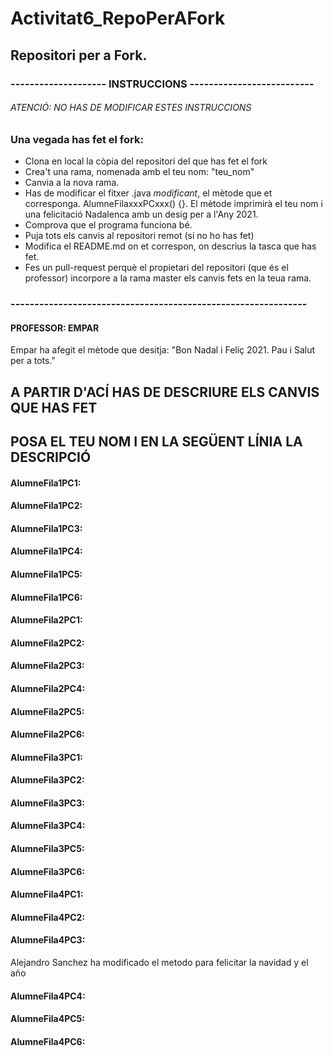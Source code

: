 # Activitat6_RepoPerAFork

## Repositori per a Fork.
### -------------------- INSTRUCCIONS --------------------------
###### ATENCIÓ: NO HAS DE MODIFICAR ESTES INSTRUCCIONS
### Una vegada has fet el fork:
* Clona en local la còpia del repositori del que has fet el fork
* Crea't una rama, nomenada amb el teu nom:  "teu_nom"
* Canvia a la nova rama. 
* Has de modificar el fitxer .java *modificant*, el mètode que et corresponga. AlumneFilaxxxPCxxx() {}. 
El mètode imprimirà el teu nom i una felicitació Nadalenca amb un desig per a l'Any 2021.
* Comprova que el programa funciona bé.
* Puja tots els canvis al repositori remot (si no ho has fet)
* Modifica el README.md on et correspon, on descrius la tasca que has fet.
* Fes un pull-request perquè el propietari del repositori (que és el professor) incorpore a la rama master els canvis fets en la teua rama.
### --------------------------------------------------------------


#### PROFESSOR:   EMPAR
Empar ha afegit el mètode que desitja: "Bon Nadal i Feliç 2021.  Pau i Salut per a tots."


## A PARTIR D'ACÍ HAS DE DESCRIURE ELS CANVIS QUE HAS FET
## POSA EL TEU NOM I EN LA SEGÜENT LÍNIA LA DESCRIPCIÓ


#### AlumneFila1PC1: 


#### AlumneFila1PC2:


#### AlumneFila1PC3:


#### AlumneFila1PC4:


#### AlumneFila1PC5:


#### AlumneFila1PC6:


#### AlumneFila2PC1:


#### AlumneFila2PC2:


#### AlumneFila2PC3:


#### AlumneFila2PC4:


#### AlumneFila2PC5:


#### AlumneFila2PC6:



#### AlumneFila3PC1:


#### AlumneFila3PC2:


#### AlumneFila3PC3:


#### AlumneFila3PC4:


#### AlumneFila3PC5:


#### AlumneFila3PC6:



#### AlumneFila4PC1:


#### AlumneFila4PC2:


#### AlumneFila4PC3:
Alejandro Sanchez ha modificado el metodo para felicitar la navidad y el año

#### AlumneFila4PC4:


#### AlumneFila4PC5:


#### AlumneFila4PC6:
